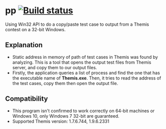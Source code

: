 # pp [![Build status](https://ci.appveyor.com/api/projects/status/s7jwvj5a45xsdtvy/branch/master?svg=true)](https://ci.appveyor.com/project/bentokun/pp/branch/master)

Using Win32 API to do a copy/paste test case to output from a Themis contest on a 32-bit Windows.

## Explanation
- Static address in memory of path of test cases in Themis was found by analyzing. This is a tool that opens the output test files from Themis server, and copy them to our output files.
- Firstly, the application queries a list of process and find the one that has the executable name of **Themis.exe**. Then, it tries to read the address of the test cases, copy them then open the output file.

## Compatibility
- This program isn't confirmed to work correctly on 64-bit machines or Windows 10, only Windows 7 32-bit are guaranteed.
- Supported Themis version: 1.7.6.744, 1.9.6.2331
